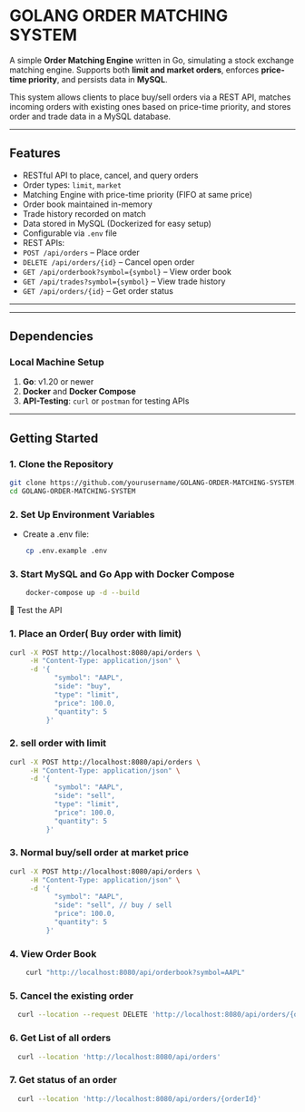# GOLANG ORDER MATCHING SYSTEM

A simple **Order Matching Engine** written in Go, simulating a stock exchange matching engine. Supports both **limit and market orders**, enforces **price-time priority**, and persists data in **MySQL**.

This system allows clients to place buy/sell orders via a REST API, matches incoming orders with existing ones based on price-time priority, and stores order and trade data in a MySQL database.

---

##  Features

-  RESTful API to place, cancel, and query orders  
-  Order types: `limit`, `market`  
-  Matching Engine with price-time priority (FIFO at same price)  
-  Order book maintained in-memory  
-  Trade history recorded on match  
-  Data stored in MySQL (Dockerized for easy setup)  
-  Configurable via `.env` file  
-  REST APIs:
  - `POST /api/orders` – Place order  
  - `DELETE /api/orders/{id}` – Cancel open order  
  - `GET /api/orderbook?symbol={symbol}` – View order book  
  - `GET /api/trades?symbol={symbol}` – View trade history  
  - `GET /api/orders/{id}` – Get order status  

---


---

##  Dependencies

### Local Machine Setup

1. **Go**: v1.20 or newer  
2. **Docker** and **Docker Compose**  
3. **API-Testing**: `curl` or `postman` for testing APIs  

---

##  Getting Started

### 1. Clone the Repository

```bash
git clone https://github.com/yourusername/GOLANG-ORDER-MATCHING-SYSTEM.git 
cd GOLANG-ORDER-MATCHING-SYSTEM
```

### 2. Set Up Environment Variables
- Create a .env file:

```bash
    cp .env.example .env
```

### 3. Start MySQL and Go App with Docker Compose

```bash
    docker-compose up -d --build
```


🧪 Test the API

### 1. Place an Order( Buy order with limit)


```bash 
curl -X POST http://localhost:8080/api/orders \
     -H "Content-Type: application/json" \
     -d '{
           "symbol": "AAPL",
           "side": "buy",
           "type": "limit",
           "price": 100.0,
           "quantity": 5
         }'
```

### 2. sell order with limit

```bash 
curl -X POST http://localhost:8080/api/orders \
     -H "Content-Type: application/json" \
     -d '{
           "symbol": "AAPL",
           "side": "sell",
           "type": "limit",
           "price": 100.0,
           "quantity": 5
         }'
```

### 3. Normal buy/sell order at market price

```bash 
curl -X POST http://localhost:8080/api/orders \
     -H "Content-Type: application/json" \
     -d '{
           "symbol": "AAPL",
           "side": "sell", // buy / sell
           "price": 100.0,
           "quantity": 5
         }'
```

### 4. View Order Book 

```bash 
    curl "http://localhost:8080/api/orderbook?symbol=AAPL"
```

### 5. Cancel the existing order

```bash
  curl --location --request DELETE 'http://localhost:8080/api/orders/{orderId}'
```

### 6. Get List of  all orders

```bash
  curl --location 'http://localhost:8080/api/orders'
```

### 7. Get status of an order

```bash
  curl --location 'http://localhost:8080/api/orders/{orderId}'
```
